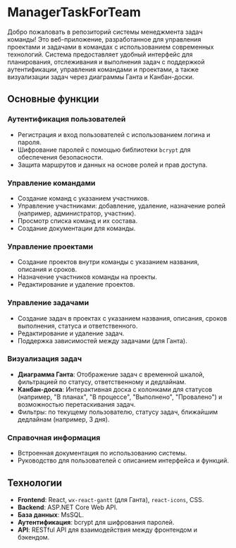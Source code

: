 # ManagerTaskForTeam

Добро пожаловать в репозиторий системы менеджмента задач команды! Это веб-приложение, разработанное для управления проектами и задачами в командах с использованием современных технологий. Система предоставляет удобный интерфейс для планирования, отслеживания и выполнения задач с поддержкой аутентификации, управления командами и проектами, а также визуализации задач через диаграммы Ганта и Канбан-доски.

## Основные функции

### Аутентификация пользователей
- Регистрация и вход пользователей с использованием логина и пароля.
- Шифрование паролей с помощью библиотеки `bcrypt` для обеспечения безопасности.
- Защита маршрутов и данных на основе ролей и прав доступа.

### Управление командами
- Создание команд с указанием участников.
- Управление участниками: добавление, удаление, назначение ролей (например, администратор, участник).
- Просмотр списка команд и их состава.
- Создание документации для команды.

### Управление проектами
- Создание проектов внутри команды с указанием названия, описания и сроков.
- Назначение участников команды на проекты.
- Редактирование и удаление проектов.

### Управление задачами
- Создание задач в проектах с указанием названия, описания, сроков выполнения, статуса и ответственного.
- Редактирование и удаление задач.
- Поддержка зависимостей между задачами (для Ганта).

### Визуализация задач
- **Диаграмма Ганта**: Отображение задач с временной шкалой, фильтрацией по статусу, ответственному и дедлайнам.
- **Канбан-доска**: Интерактивная доска с колонками для статусов (например, "В планах", "В процессе", "Выполнено", "Провалено") и возможностью перетаскивания задач.
- Фильтры: по текущему пользователю, статусу задач, ближайшим дедлайнам (например, 3 дня).

### Справочная информация
- Встроенная документация по использованию системы.
- Руководство для пользователей с описанием интерфейса и функций.

## Технологии

- **Frontend**: React, `wx-react-gantt` (для Ганта), `react-icons`, CSS.
- **Backend**: ASP.NET Core Web API.
- **База данных**: MsSQL.
- **Аутентификация**: bcrypt для шифрования паролей.
- **API**: RESTful API для взаимодействия между фронтендом и бэкендом.
